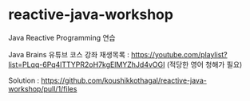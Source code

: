 # reactive-java-workshop
Java Reactive Programming 연습

Java Brains 유튜브 코스 강좌 재생목록 : https://youtube.com/playlist?list=PLqq-6Pq4lTTYPR2oH7kgElMYZhJd4vOGI
(적당한 영어 청해가 필요)

Solution : https://github.com/koushikkothagal/reactive-java-workshop/pull/1/files 
